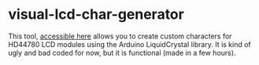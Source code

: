 # visual-lcd-char-generator

This tool, [accessible here](http://www.marvinroger.fr/visual-lcd-char-generator/) allows you to create custom characters for HD44780 LCD modules using the Arduino LiquidCrystal library.
It is kind of ugly and bad coded for now, but it is functional (made in a few hours).